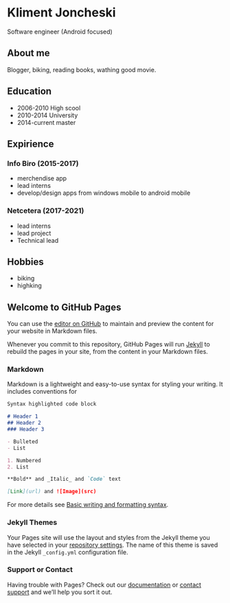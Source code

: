 # Kliment Joncheski
Software engineer (Android focused)

## About me
Blogger, biking, reading books, wathing good movie.

## Education
- 2006-2010 High scool
- 2010-2014 University
- 2014-current master

## Expirience

### Info Biro (2015-2017)
- merchendise app
- lead interns
- develop/design apps from windows mobile to android mobile

### Netcetera (2017-2021)
- lead interns
- lead project
- Technical lead

## Hobbies
- biking
- highking


## Welcome to GitHub Pages

You can use the [editor on GitHub](https://github.com/kliment-jonceski/personal_resume/edit/gh-pages/index.md) to maintain and preview the content for your website in Markdown files.

Whenever you commit to this repository, GitHub Pages will run [Jekyll](https://jekyllrb.com/) to rebuild the pages in your site, from the content in your Markdown files.

### Markdown

Markdown is a lightweight and easy-to-use syntax for styling your writing. It includes conventions for

```markdown
Syntax highlighted code block

# Header 1
## Header 2
### Header 3

- Bulleted
- List

1. Numbered
2. List

**Bold** and _Italic_ and `Code` text

[Link](url) and ![Image](src)
```

For more details see [Basic writing and formatting syntax](https://docs.github.com/en/github/writing-on-github/getting-started-with-writing-and-formatting-on-github/basic-writing-and-formatting-syntax).

### Jekyll Themes

Your Pages site will use the layout and styles from the Jekyll theme you have selected in your [repository settings](https://github.com/kliment-jonceski/personal_resume/settings/pages). The name of this theme is saved in the Jekyll `_config.yml` configuration file.

### Support or Contact

Having trouble with Pages? Check out our [documentation](https://docs.github.com/categories/github-pages-basics/) or [contact support](https://support.github.com/contact) and we’ll help you sort it out.
